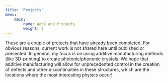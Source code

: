 ```yaml
---
title: 'Projects'
menu:
    main:
        name: Work and Projects
        weight: 2
---
```

These are a couple of projects that have already been completed. For obvious reasons, current work is not shared here until published or presented. In general, my focus is on using additive manufacturing methods (like 3D-printing) to create photonic/phononic crystals. We hope that additive manufacturing will allow for unprecedented control in the creation of defects and other discontinuities in these structures, which are the locations where the most interesting physics occur!